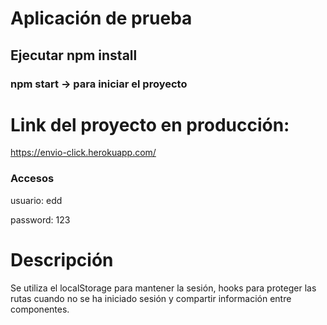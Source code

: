 # Aplicación de prueba

## Ejecutar npm install

### npm start -> para iniciar el proyecto

# Link del proyecto en producción:

https://envio-click.herokuapp.com/

### Accesos

usuario: edd

password: 123

# Descripción

Se utiliza el localStorage para mantener la sesión, hooks para proteger las rutas cuando no se ha iniciado sesión y compartir información entre componentes.
